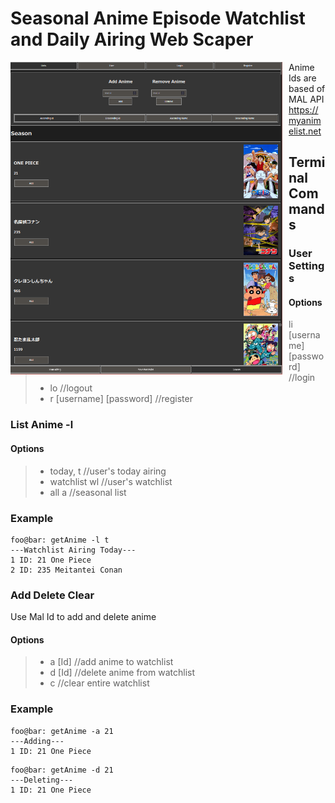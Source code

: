 <h1 align="left">Seasonal Anime Episode Watchlist and Daily Airing Web Scaper</h1>
<https://ganime.kainoagardner.xyz/>
<img src="ganime.png"
     alt="Image"
     style="float: left; margin-right: 10px; height: 500px" />

Anime Ids are based of MAL API
<https://myanimelist.net>

<h2>Terminal Commands</h2>
<h3>User Settings</h3>

#### Options 
>
> - li [username] [password] //login 
> - lo //logout
> - r [username] [password] //register


<h3>List Anime -l</h3>

#### Options 
>
> - today, t  //user's today airing
> - watchlist wl  //user's watchlist
> - all a //seasonal list

<h3>Example</h3>

```shell
foo@bar: getAnime -l t
---Watchlist Airing Today---
1 ID: 21 One Piece
2 ID: 235 Meitantei Conan
```

<h3>Add Delete Clear</h3>
<p>Use Mal Id to add and delete anime</p>

#### Options 
>
> - a [Id] //add anime to watchlist
> - d [Id]  //delete anime from watchlist
> - c //clear entire watchlist

<h3>Example</h3>

```shell
foo@bar: getAnime -a 21
---Adding---
1 ID: 21 One Piece
```

```shell
foo@bar: getAnime -d 21
---Deleting---
1 ID: 21 One Piece
```




